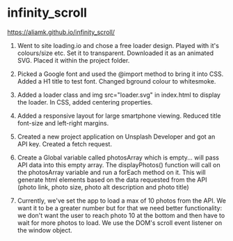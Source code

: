 # infinity_scroll
https://aliamk.github.io/infinity_scroll/


  1) Went to site loading.io and chose a free loader design.  Played with it's colours/size etc.  Set it to transparent. Downloaded it as an animated SVG.  Placed it within the project folder.  

  2) Picked a Google font and used the @import method to bring it into CSS.  Added a H1 title to test font.  Changed bground colour to whitesmoke.  

  3) Added a loader class and img src="loader.svg" in index.html to display the loader. In CSS, added centering properties.

  4) Added a responsive layout for large smartphone viewing. Reduced title font-size and left-right margins.

  5) Created a new project application on Unsplash Developer and got an API key.  Created a fetch request.

  6) Create a Global variable called photosArray which is empty... will pass API data into this empty array. The displayPhotos() function will call on the photosArray variable and run a forEach method on it.  This will generate html elements based on the data requested from the API (photo link, photo size, photo alt description and photo title)

  7) Currently, we've set the app to load a max of 10 photos from the API.  We want it to be a greater number but for that we need better functionality:  we don't want the user to reach photo 10 at the bottom and then have to wait for more photos to load.  We use the DOM's scroll event listener on the window object.
